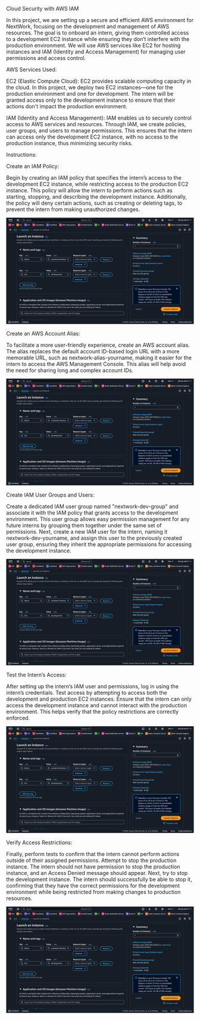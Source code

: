 Cloud Security with AWS IAM 


In this project, we are setting up a secure and efficient AWS environment for NextWork, focusing on the development and management of AWS resources. The goal is to onboard an intern, giving them controlled access to a development EC2 instance while ensuring they don’t interfere with the production environment. We will use AWS services like EC2 for hosting instances and IAM (Identity and Access Management) for managing user permissions and access control.

AWS Services Used:

EC2 (Elastic Compute Cloud):
EC2 provides scalable computing capacity in the cloud. In this project, we deploy two EC2 instances—one for the production environment and one for development. The intern will be granted access only to the development instance to ensure that their actions don't impact the production environment.

IAM (Identity and Access Management):
IAM enables us to securely control access to AWS services and resources. Through IAM, we create policies, user groups, and users to manage permissions. This ensures that the intern can access only the development EC2 instance, with no access to the production instance, thus minimizing security risks.

Instructions:


Create an IAM Policy:

Begin by creating an IAM policy that specifies the intern’s access to the development EC2 instance, while restricting access to the production EC2 instance.
This policy will allow the intern to perform actions such as starting, stopping, and describing the development instance.
Additionally, the policy will deny certain actions, such as creating or deleting tags, to prevent the intern from making unauthorized changes.

  ![Website Screenshot](images/S1.png)


Create an AWS Account Alias:


To facilitate a more user-friendly experience, create an AWS account alias.
The alias replaces the default account ID-based login URL with a more memorable URL, such as nextwork-alias-yourname, making it easier for the intern to access the AWS Management Console.
This alias will help avoid the need for sharing long and complex account IDs.


  ![Website Screenshot](images/S1.png)



Create IAM User Groups and Users:


Create a dedicated IAM user group named "nextwork-dev-group" and associate it with the IAM policy that grants access to the development environment.
This user group allows easy permission management for any future interns by grouping them together under the same set of permissions.
Next, create a new IAM user for the intern, naming it nextwork-dev-yourname, and assign this user to the previously created user group, ensuring they inherit the appropriate permissions for accessing the development instance.


  ![Website Screenshot](images/S1.png)



Test the Intern’s Access:


After setting up the intern’s IAM user and permissions, log in using the intern’s credentials.
Test access by attempting to access both the development and production EC2 instances.
Ensure that the intern can only access the development instance and cannot interact with the production environment. This helps verify that the policy restrictions are correctly enforced.


  ![Website Screenshot](images/S1.png)


Verify Access Restrictions:


Finally, perform tests to confirm that the intern cannot perform actions outside of their assigned permissions.
Attempt to stop the production instance. The intern should not have permission to stop the production instance, and an Access Denied message should appear.
Next, try to stop the development instance. The intern should successfully be able to stop it, confirming that they have the correct permissions for the development environment while being restricted from making changes to production resources.


  ![Website Screenshot](images/S1.png)

